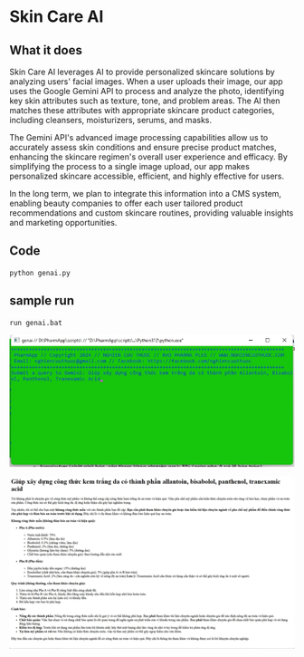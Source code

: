 


# Skin Care AI

## What it does

Skin Care AI leverages AI to provide personalized skincare solutions by analyzing users' facial images. When a user uploads their image, our app uses the Google Gemini API to process and analyze the photo, identifying key skin attributes such as texture, tone, and problem areas. The AI then matches these attributes with appropriate skincare product categories, including cleansers, moisturizers, serums, and masks.

The Gemini API's advanced image processing capabilities allow us to accurately assess skin conditions and ensure precise product matches, enhancing the skincare regimen's overall user experience and efficacy. By simplifying the process to a single image upload, our app makes personalized skincare accessible, efficient, and highly effective for users.

In the long term, we plan to integrate this information into a CMS system, enabling beauty companies to offer each user tailored product recommendations and custom skincare routines, providing valuable insights and marketing opportunities.

## Code
```
python genai.py
```

## sample run

```
run genai.bat
```
![prompt](./images/prompt.jpg)

![Export to web](./images/ai_formulation.jpg)


